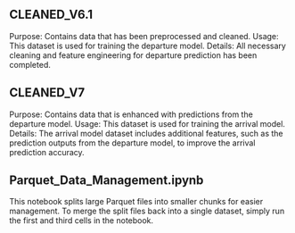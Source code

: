 ## CLEANED_V6.1
Purpose: Contains data that has been preprocessed and cleaned.
Usage: This dataset is used for training the departure model.
Details: All necessary cleaning and feature engineering for departure prediction has been completed.
## CLEANED_V7
Purpose: Contains data that is enhanced with predictions from the departure model.
Usage: This dataset is used for training the arrival model.
Details: The arrival model dataset includes additional features, such as the prediction outputs from the departure model, to improve the arrival prediction accuracy.

## Parquet_Data_Management.ipynb
This notebook splits large Parquet files into smaller chunks for easier management. To merge the split files back into a single dataset, simply run the first and third cells in the notebook.
